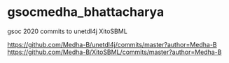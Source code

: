 # gsocmedha_bhattacharya
gsoc 2020 commits to unetdl4j XitoSBML

https://github.com/Medha-B/unetdl4j/commits/master?author=Medha-B
https://github.com/Medha-B/XitoSBML/commits/master?author=Medha-B
